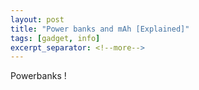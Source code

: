 ```yaml
---
layout: post
title: "Power banks and mAh [Explained]"
tags: [gadget, info]
excerpt_separator: <!--more-->
---
```

Powerbanks !
